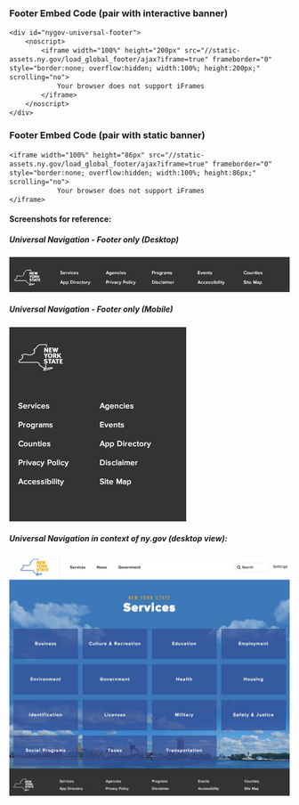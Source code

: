 
### Footer Embed Code (pair with interactive banner)

```
<div id="nygov-universal-footer">
    <noscript>
        <iframe width="100%" height="200px" src="//static-assets.ny.gov/load_global_footer/ajax?iframe=true" frameborder="0" style="border:none; overflow:hidden; width:100%; height:200px;" scrolling="no">
            Your browser does not support iFrames
        </iframe>
    </noscript>
</div>
```

### Footer Embed Code (pair with static banner)

```
<iframe width="100%" height="86px" src="//static-assets.ny.gov/load_global_footer/ajax?iframe=true" frameborder="0" style="border:none; overflow:hidden; width:100%; height:86px;" scrolling="no">
            Your browser does not support iFrames
</iframe>

```

#### Screenshots for reference:

##### Universal Navigation - Footer only (Desktop)

![Footer Screenshot - desktop size](../demos/images/uni-footer.JPG "Footer Screenshot - desktop size")


##### Universal Navigation - Footer only (Mobile)

![Footer Screenshot - desktop size](../demos/images/uni-footer-mobile.JPG "Footer Screenshot - desktop size")


##### Universal Navigation in context of ny.gov (desktop view):

![Universal Navigation in context](../demos/images/uni-nav-screenshot-services.JPG "Universal Navigation in context")

